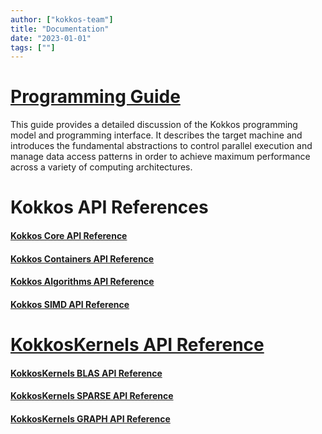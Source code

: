 ```yaml
---
author: ["kokkos-team"]
title: "Documentation"
date: "2023-01-01"
tags: [""]
---
```


# [Programming Guide](https://kokkos.github.io/kokkos-core-wiki/programmingguide.html)
This guide provides a detailed discussion of the Kokkos programming model and
programming interface.  It describes the target machine and introduces the
fundamental abstractions to control parallel execution and manage data access
patterns in order to achieve maximum performance across a variety of computing
architectures.


# Kokkos API References

#### [Kokkos Core API Reference](https://kokkos.github.io/kokkos-core-wiki/API/core-index.html)

#### [Kokkos Containers API Reference](https://kokkos.github.io/kokkos-core-wiki/API/containers-index.html)

#### [Kokkos Algorithms API Reference](https://kokkos.github.io/kokkos-core-wiki/API/algorithms-index.html)

#### [Kokkos SIMD API Reference](https://kokkos.github.io/kokkos-core-wiki/API/simd-index.html)


# [KokkosKernels API Reference](https://github.com/kokkos/kokkos-kernels/wiki/APIReference)

#### [KokkosKernels BLAS API Reference](https://github.com/kokkos/kokkos-kernels/wiki/BLAS)

#### [KokkosKernels SPARSE API Reference](https://github.com/kokkos/kokkos-kernels/wiki/SPARSE)

#### [KokkosKernels GRAPH API Reference](https://github.com/kokkos/kokkos-kernels/wiki/GRAPH)
